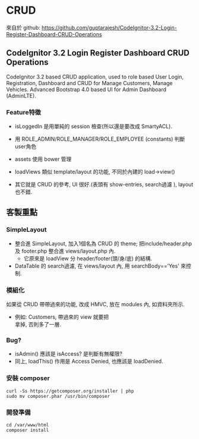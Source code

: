 # CRUD

來自於 github: https://github.com/guptarajesh/CodeIgnitor-3.2-Login-Register-Dashboard-CRUD-Operations

## CodeIgnitor 3.2 Login Register Dashboard CRUD Operations

CodeIgnitor 3.2 based CRUD application, used to role based User Login, Registration, Dashboard and CRUD for Manage Customers, Manage Vehicles. Advanced Bootstrap 4.0 based UI for Admin Dashboard (AdminLTE). <br>

### Feature特徵

* isLoggedIn 是用單純的 session 檢查(所以還是要改成 SmartyACL).
* 用 ROLE_ADMIN/ROLE_MANAGER/ROLE_EMPLOYEE (constants) 判斷user角色
* assets 使用 bower 管理

* loadViews 類似 template/layout 的功能, 不同於內建的 load->view() 
* 其它就是 CRUD 的參考, UI 很好.(表頭有 show-entries, search過濾 ), layout 也不錯.

## 客製重點

### SimpleLayout

* 整合進 SimpleLayout, 加入1個名為 CRUD 的 theme; 把include/header.php 及 footer.php 整合進 views/layout.php 內.
    * 它原來是 loadView 分 header/footer(頭/身/底) 的結構.
* DataTable 的 search過濾, 在 views/layout 內, 用 searchBody=='Yes' 來控制.

### 模組化

如果從 CRUD 帶帶過來的功能, 改成 HMVC, 放在 modules 內, 如資料夾所示.

* 例如: Customers, 帶過來的 view 就要把 <div class="content-wrapper"> 拿掉, 否則多了一層.


### Bug?
* isAdmin() 應該是 isAccess? 是判斷有無權限?
* 同上, loadThis() 作用是 Access Denied, 也應該是 loadDenied.

### 安裝 composer

```
curl -Ss https://getcomposer.org/installer | php
sudo mv composer.phar /usr/bin/composer
```

### 開發準備

```
cd /var/www/html
composer install
```

